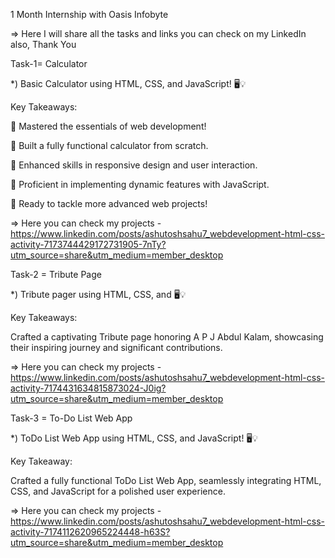 1 Month Internship with Oasis Infobyte

=> Here I will share all the tasks and links you can check on my LinkedIn also, Thank You

Task-1= Calculator

*) Basic Calculator using HTML, CSS, and JavaScript! 🖥️💡

Key Takeaways:

🌟 Mastered the essentials of web development!

🌟 Built a fully functional calculator from scratch.

🌟 Enhanced skills in responsive design and user interaction.

🌟 Proficient in implementing dynamic features with JavaScript.

🌟 Ready to tackle more advanced web projects!

=> Here you can check my projects - https://www.linkedin.com/posts/ashutoshsahu7_webdevelopment-html-css-activity-7173744429172731905-7nTy?utm_source=share&utm_medium=member_desktop

Task-2 = Tribute Page

*) Tribute pager using HTML, CSS, and  🖥️💡

Key Takeaways:

Crafted a captivating Tribute page honoring A P J Abdul Kalam, showcasing their inspiring journey and significant contributions.

=> Here you can check my projects - https://www.linkedin.com/posts/ashutoshsahu7_webdevelopment-html-css-activity-7174431634815873024-J0ig?utm_source=share&utm_medium=member_desktop

Task-3 = To-Do List Web App

*) ToDo List Web App using HTML, CSS, and JavaScript! 🖥️💡

Key Takeaway:


Crafted a fully functional ToDo List Web App, seamlessly integrating HTML, CSS, and JavaScript for a polished user experience.

=> Here you can check my projects - https://www.linkedin.com/posts/ashutoshsahu7_webdevelopment-html-css-activity-7174112620965224448-h63S?utm_source=share&utm_medium=member_desktop
